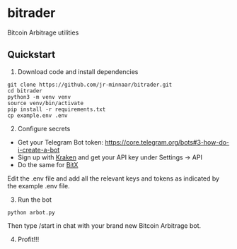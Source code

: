 # bitrader
Bitcoin Arbitrage utilities

## Quickstart

1. Download code and install dependencies
```
git clone https://github.com/jr-minnaar/bitrader.git
cd bitrader
python3 -m venv venv
source venv/bin/activate
pip install -r requirements.txt
cp example.env .env
```

2. Configure secrets
- Get your Telegram Bot token: https://core.telegram.org/bots#3-how-do-i-create-a-bot
- Sign up with [Kraken](https://www.kraken.com) and get your API key under Settings -> API
- Do the same for [BitX](https://www.bitx.co)

Edit the .env file and add all the relevant keys and tokens as indicated by the example .env file.

3. Run the bot
```
python arbot.py
```
Then type /start in chat with your brand new Bitcoin Arbitrage bot.

4. Profit!!!




